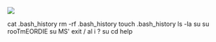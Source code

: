 ![](Maszyny/Linux/Help/Pasted%20image%2020210901181159.png)

cat .bash_history
rm -rf .bash_history
touch .bash_history
ls -la
su
su
rooTmEORDIE
su
MS'
exit
/
al
i
?
su
cd help

